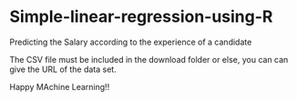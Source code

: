 # Simple-linear-regression-using-R
Predicting the Salary according to the experience of a candidate

The CSV file must be included in the download folder or else, you can can give the URL of the data set.

Happy MAchine Learning!!
